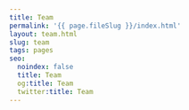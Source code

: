 ```yaml
---
title: Team
permalink: '{{ page.fileSlug }}/index.html'
layout: team.html
slug: team
tags: pages
seo:
  noindex: false
  title: Team
  og:title: Team
  twitter:title: Team
---
```




